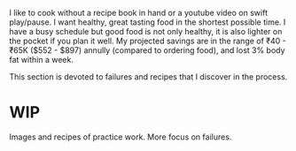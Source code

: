 I like to cook without a recipe book in hand or a youtube video on swift play/pause. I want healthy, great tasting food in the shortest possible time. I have a busy schedule but good food is not only healthy, it is also lighter on the pocket if you plan it well. My projected savings are in the range of ₹40 - ₹65K ($552 - $897) annully (compared to ordering food), and lost 3% body fat within a week.

This section is devoted to failures and recipes that I discover in the process.

# WIP

Images and recipes of practice work. More focus on failures.

